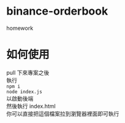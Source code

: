# binance-orderbook

homework

# 如何使用

pull 下來專案之後  
執行  
`npm i`  
`node index.js`  
以啟動後端  
然後執行 index.html  
你可以直接把這個檔案拉到瀏覽器裡面即可執行  
